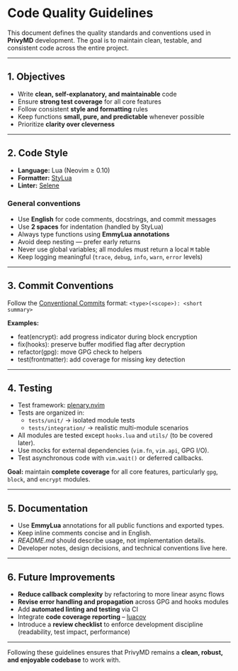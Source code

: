 # Code Quality Guidelines

This document defines the quality standards and conventions used in
**PrivyMD** development. The goal is to maintain clean, testable, and
consistent code across the entire project.

---

## 1. Objectives

- Write **clean, self-explanatory, and maintainable** code
- Ensure **strong test coverage** for all core features
- Follow consistent **style and formatting** rules
- Keep functions **small, pure, and predictable** whenever possible
- Prioritize **clarity over cleverness**

---

## 2. Code Style

- **Language:** Lua (Neovim ≥ 0.10)
- **Formatter:** [StyLua](https://github.com/JohnnyMorganz/StyLua)
- **Linter:** [Selene](https://kampfkarren.github.io/selene/)

### General conventions
- Use **English** for code comments, docstrings, and commit messages
- Use **2 spaces** for indentation (handled by StyLua)
- Always type functions using **EmmyLua annotations**
- Avoid deep nesting — prefer early returns
- Never use global variables; all modules must return a local `M` table
- Keep logging meaningful (`trace`, `debug`, `info`, `warn`, `error` levels)

---

## 3. Commit Conventions

Follow the [Conventional Commits](https://www.conventionalcommits.org/) format:
`<type>(<scope>): <short summary>`

**Examples:**
- feat(encrypt): add progress indicator during block encryption
- fix(hooks): preserve buffer modified flag after decryption
- refactor(gpg): move GPG check to helpers
- test(frontmatter): add coverage for missing key detection

---

## 4. Testing

- Test framework: [plenary.nvim](https://github.com/nvim-lua/plenary.nvim)
- Tests are organized in:
  - `tests/unit/` → isolated module tests
  - `tests/integration/` → realistic multi-module scenarios
- All modules are tested except `hooks.lua` and `utils/` (to be covered later).
- Use mocks for external dependencies (`vim.fn`, `vim.api`, GPG I/O).
- Test asynchronous code with `vim.wait()` or deferred callbacks.

**Goal:** maintain **complete coverage** for all core features,
particularly `gpg`, `block`, and `encrypt` modules.

---

## 5. Documentation

- Use **EmmyLua** annotations for all public functions and exported types.
- Keep inline comments concise and in English.
- _README.md_ should describe usage, not implementation details.
- Developer notes, design decisions, and technical conventions live here.

---

## 6. Future Improvements

- **Reduce callback complexity** by refactoring to more linear async
  flows
- **Revise error handling and propagation** across GPG and hooks modules
- Add **automated linting and testing** via CI
- Integrate **code coverage reporting** –
  [luacov](https://keplerproject.github.io/luacov)
- Introduce a **review checklist** to enforce development discipline
  (readability, test impact, performance)

---

Following these guidelines ensures that PrivyMD remains a **clean,
robust, and enjoyable codebase** to work with.
